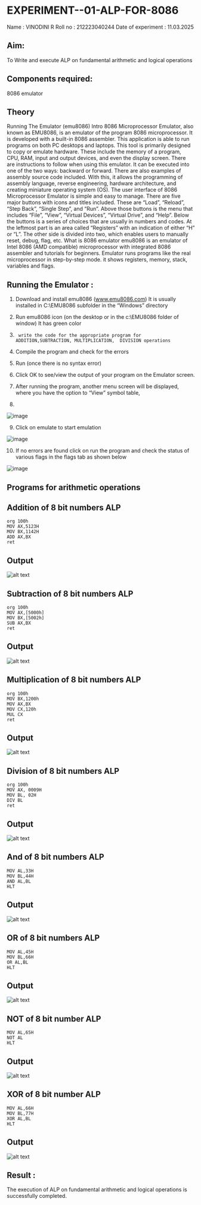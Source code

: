 # EXPERIMENT--01-ALP-FOR-8086
Name : VINODINI R
Roll no : 212223040244
Date of experiment : 11.03.2025

## Aim: 
To Write and execute ALP on fundamental arithmetic and logical operations
## Components required: 
8086  emulator 
## Theory 
Running The Emulator (emu8086) Intro 8086 Microprocessor Emulator, also known as EMU8086, is an emulator of the program 8086 microprocessor. It is developed with a built-in 8086 assembler. This application is able to run programs on both PC desktops and laptops. This tool is primarily designed to copy or emulate hardware. These include the memory of a program, CPU, RAM, input and output devices, and even the display screen. There are instructions to follow when using this emulator. It can be executed into one of the two ways: backward or forward. There are also examples of assembly source code included. With this, it allows the programming of assembly language, reverse engineering, hardware architecture, and creating miniature operating system (OS). The user interface of 8086 Microprocessor Emulator is simple and easy to manage. There are five major buttons with icons and titles included. These are “Load”, “Reload”, “Step Back”, “Single Step”, and “Run”. Above those buttons is the menu that includes “File”, “View”, “Virtual Devices”, “Virtual Drive”, and “Help”. Below the buttons is a series of choices that are usually in numbers and codes. At the leftmost part is an area called “Registers” with an indication of either “H” or “L”. The other side is divided into two, which enables users to manually reset, debug, flag, etc. What is 8086 emulator emu8086 is an emulator of Intel 8086 (AMD compatible) microprocessor with integrated 8086 assembler and tutorials for beginners. Emulator runs programs like the real microprocessor in step-by-step mode. it shows registers, memory, stack, variables and flags.


 ## Running the Emulator :
1.	Download and install emu8086 (www.emu8086.com) It is usually installed in C:\EMU8086 subfolder in the “Windows” directory
2.	  Run  emu8086 icon (on the desktop or in the c:\EMU8086 folder of window) It has green color 
 
 
3.		write the code for the appropriate program for ADDITION,SUBTRACTION, MULTIPLICATION,  DIVISION operations 

4.	 Compile the program and check for the errors 
5.	Run (once there is no syntax error) 

6.	Click OK to see/view the output of your program on the Emulator screen. 


7.	After running the program, another menu screen will be displayed, where you have the option to “View” symbol table,
8.	 


![image](https://user-images.githubusercontent.com/36288975/189273263-d65baae9-4b8f-4723-afb3-c0ffa4052b04.png)











9.	Click on emulate to start emulation 








![image](https://user-images.githubusercontent.com/36288975/189273273-9bb36ec1-e2e8-4892-8d35-37707332bfdc.png)








10.	If no errors are found click on run the program and check the status of various flags in the flags tab as shown below 






![image](https://user-images.githubusercontent.com/36288975/189273277-113a2a33-4a40-4ff8-95a5-ecd3a1f504fe.png)







## Programs for arithmetic  operations

## Addition  of 8 bit numbers ALP 
```
org 100h
MOV AX,5123H
MOV BX,1142H
ADD AX,BX
ret
```

## Output  
![alt text](<Screenshot 2025-03-11 103412.png>)
## Subtraction   of 8 bit numbers  ALP 
```
org 100h
MOV AX,[5000h]
MOV BX,[5002h]
SUB AX,BX
ret
```
## Output  
![alt text](<Screenshot 2025-03-11 103902.png>)
## Multiplication of 8 bit numbers ALP 
```
org 100h
MOV BX,1200h
MOV AX,BX
MOV CX,120h
MUL CX
ret
```
## Output  
![alt text](<Screenshot 2025-03-11 103949.png>)

## Division of 8 bit numbers ALP
```
org 100h
MOV AX, 0009H   
MOV BL, 02H     
DIV BL    
ret
```
## Output  
![alt text](<Screenshot 2025-03-11 104039.png>)

## And of 8 bit numbers ALP
```
MOV AL,33H
MOV BL,44H
AND AL,BL
HLT
```
## Output
![alt text](<Screenshot 2025-03-11 105826.png>)

## OR of 8 bit numbers ALP
```
MOV AL,45H
MOV BL,66H
OR AL,BL
HLT
```
## Output
![alt text](<Screenshot 2025-03-11 105857.png>)

## NOT of 8 bit number ALP
```
MOV AL,65H
NOT AL
HLT
```
## Output
![alt text](<Screenshot 2025-03-11 105929.png>)

## XOR of 8 bit number ALP
```
MOV AL,66H
MOV BL,77H
XOR AL,BL
HLT
```

## Output
![alt text](<Screenshot 2025-03-11 110003.png>)
## Result :
The execution of ALP on fundamental arithmetic and logical operations is successfully completed.
 








